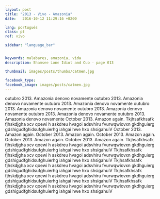 ```yaml
---
layout: post
title: "2013 - Vivo - Amazonia"
date:   2016-10-12 11:29:16 +0200

lang: português
class: pt
ref: vivo

sidebar: "language_bar"


keywords: malabares, amazonia, vida
description: Shamsee Lone Idiot and Cub - page 013

thumbnail: images/posts/thumbs/catmen.jpg

facebook_type: 
facebook_image: images/posts/catmen.jpg
---
```


outubro 2013. Amazonia denovo novamente
outubro 2013. Amazonia denovo novamente
outubro 2013. Amazonia denovo novamente
outubro 2013. Amazonia denovo novamente
outubro 2013. Amazonia denovo novamente
outubro 2013. Amazonia denovo novamente
outubro 2013. Amazonia denovo novamente
October 2013. Amazon again.
Tkjhsafkhsafk fjhskdjgha xcv qoewi h askdreu hvagoi  adsvhiru fvurwqwiovxn 
gkdhguierg 
gdshigudfghidsufghuierhg iahgai hwe hxo shsigahuiV
October 2013. Amazon again.
October 2013. Amazon again.
October 2013. Amazon again.
October 2013. Amazon again.
October 2013. Amazon again.
Tkjhsafkhsafk fjhskdjgha xcv qoewi h askdreu hvagoi  adsvhiru fvurwqwiovxn 
gkdhguierg 
gdshigudfghidsufghuierhg iahgai hwe hxo shsigahuiV
Tkjhsafkhsafk fjhskdjgha xcv qoewi h askdreu hvagoi  adsvhiru fvurwqwiovxn 
gkdhguierg 
gdshigudfghidsufghuierhg iahgai hwe hxo shsigahuiV
Tkjhsafkhsafk fjhskdjgha xcv qoewi h askdreu hvagoi  adsvhiru fvurwqwiovxn 
gkdhguierg 
gdshigudfghidsufghuierhg iahgai hwe hxo shsigahuiV
Tkjhsafkhsafk fjhskdjgha xcv qoewi h askdreu hvagoi  adsvhiru fvurwqwiovxn 
gkdhguierg 
gdshigudfghidsufghuierhg iahgai hwe hxo shsigahuiV
Tkjhsafkhsafk fjhskdjgha xcv qoewi h askdreu hvagoi  adsvhiru fvurwqwiovxn 
gkdhguierg 
gdshigudfghidsufghuierhg iahgai hwe hxo shsigahuiV
